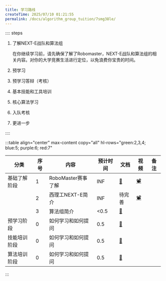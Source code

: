 ```yaml
---
title: 学习路线
createTime: 2025/07/10 01:21:55
permalink: /docs/algorithm_group_tuition/7smg38le/
---
```

<!--
 *  _   _  _______   _______   _____  
 * | \ | ||  ___\ \ / /_   _| |  ___| 
 * |  \| || |__  \ V /  | |   | |__   
 * | . ` ||  __| /   \  | |   |  __|  
 * | |\  || |___/ /^\ \ | |   | |___  
 * \_| \_/\____/\/   \/ \_/   \____/  
 * 
 * @Author: ziyu (Chen Zhaoyu)
 * @Date: 2025-07-10 01:21:55
 * @LastEditors: ziyu (Chen Zhaoyu)
 * @LastEditTime: 2025-07-10 01:22:30
 * @Description: 
 * Copyright (c) 2025 by XAUT NEXT-E/ziyu, All Rights Reserved. 
-->

:::: steps

1. 了解NEXT-E战队和算法组

    在你继续学习前，请先确保了解了Robomaster，NEXT-E战队和算法组的相关内容。对你的大学竞赛生活进行定位，以免浪费你宝贵的时间。


2. 预学习



3. 预学习答辩（考核）

4. 基本技能和工具培训

5. 核心算法学习

6. 入队考核

7. 更进一步

::::

:::table align="center" max-content copy="all" hl-rows="green:2,3,4; blue:5; purple:6; red:7"

| 分类 | 序号 | 内容 | 预计时间 | 文档 | 视频 | 备注 |
|-----|-----|-----|-----|-----|-----|-----|
| 基础了解阶段 | 1 | RoboMaster赛事了解 | INF | [📑](https://www.robomaster.com/zh-CN) | [📽️](https://space.bilibili.com/20554233) | |
|    | 2 | 西理工NEXT-E简介 | INF | 待完善 | [📽️](https://space.bilibili.com/1289802205) | |
|    | 3 | 算法组简介  | <0.5 | [📑](./1.欢迎来到算法组.md) | | |
| 预学习阶段 | 0 | 如何学习和如何提问 | 0.5 | [📑](./2.%20预学习部分/0.如何学习和如何提问.md) | | |
| 技能培训阶段 | 0 | 如何学习和如何提问 | 0.5 | [📑](./2.%20预学习部分/0.如何学习和如何提问.md) | | |
| 算法培训阶段 | 0 | 如何学习和如何提问 | 0.5 | [📑](./2.%20预学习部分/0.如何学习和如何提问.md) | | |
:::    